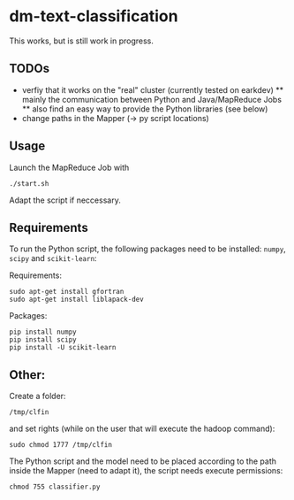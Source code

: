 # dm-text-classification

This works, but is still work in progress.

## TODOs

* verfiy that it works on the "real" cluster (currently tested on earkdev) 
** mainly the communication between Python and Java/MapReduce Jobs
** also find an easy way to provide the Python libraries (see below)
* change paths in the Mapper (-> py script locations)

## Usage

Launch the MapReduce Job with

    ./start.sh

Adapt the script if neccessary.

## Requirements

To run the Python script, the following packages need to be installed: `numpy`, `scipy` and `scikit-learn`:

Requirements:

    sudo apt-get install gfortran
    sudo apt-get install liblapack-dev

Packages:

    pip install numpy
    pip install scipy
    pip install -U scikit-learn

## Other:

Create a folder:

    /tmp/clfin

and set rights (while on the user that will execute the hadoop command):

    sudo chmod 1777 /tmp/clfin

The Python script and the model need to be placed according to the path inside the Mapper (need to adapt it), the script needs execute permissions:

    chmod 755 classifier.py